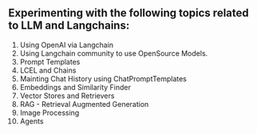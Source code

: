 ## Experimenting with the following topics related to LLM and Langchains:

1. Using OpenAI via Langchain
2. Using Langchain community to use OpenSource Models.
3. Prompt Templates
4. LCEL and Chains
5. Mainting Chat History using ChatPromptTemplates
6. Embeddings and Similarity Finder
7. Vector Stores and Retrievers
8. RAG - Retrieval Augmented Generation
9. Image Processing
10. Agents
